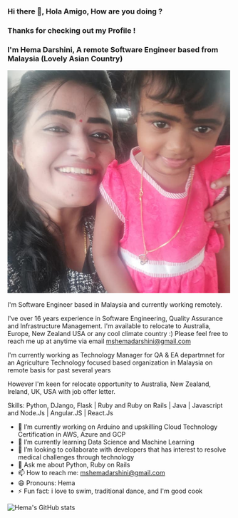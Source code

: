 ### Hi there 👋, Hola Amigo, How are you doing ?
### Thanks for checking out my Profile !
### I'm Hema Darshini, A remote Software Engineer based from Malaysia (Lovely Asian Country)
<img src="https://github.com/mshemadarshini/mshemadarshini/blob/main/My%20daughter%20Saaranya%20and%20mE%20.jpg" width="500"/>


I'm Software Engineer based in Malaysia and currently working remotely. 

I've over 16 years experience in Software Engineering, Quality Assurance and Infrastructure Management. 
I'm available to relocate to Australia, Europe, New Zealand USA or any cool climate country :)
Please feel free to reach me up at anytime via email mshemadarshini@gmail.com 

I'm currently working as Technology Manager for QA & EA departmnet for an Agriculture Technology focused based organization in Malaysia on remote basis for past several years 

However I'm keen for relocate opportunity to Australia, New Zealand, Ireland, UK, USA with job offer letter.

Skills: Python, DJango, Flask  | Ruby and Ruby on Rails | Java | Javascript and Node.Js | Angular.JS | React.Js 


- 🔭 I’m currently working on Arduino and upskilling Cloud Technology Certification in AWS, Azure and GCP
- 🌱 I’m currently learning Data Science and Machine Learning 
- 👯 I’m looking to collaborate with developers that has interest to resolve medical challenges through technology
- 💬 Ask me about Python, Ruby on Rails  
- 📫 How to reach me: mshemadarshini@gmail.com 
- 😄 Pronouns: Hema 
- ⚡ Fun fact: i love to swim, traditional dance, and I'm good cook 


![Hema's GitHub stats](https://github-readme-stats.vercel.app/api?username=mshemadarshini&count_private=true)

